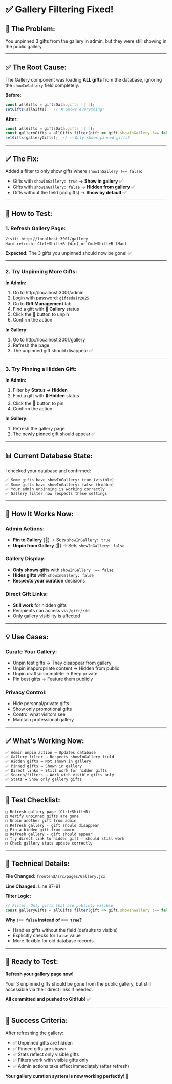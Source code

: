 # ✅ Gallery Filtering Fixed!

## 🐛 **The Problem:**
You unpinned 3 gifts from the gallery in admin, but they were still showing in the public gallery.

---

## ✅ **The Root Cause:**
The Gallery component was loading **ALL gifts** from the database, ignoring the `showInGallery` field completely.

**Before:**
```javascript
const allGifts = giftsData.gifts || [];
setGifts(allGifts);  // ❌ Shows everything!
```

**After:**
```javascript
const allGifts = giftsData.gifts || [];
const galleryGifts = allGifts.filter(gift => gift.showInGallery !== false);
setGifts(galleryGifts);  // ✅ Only shows pinned gifts!
```

---

## ✅ **The Fix:**
Added a filter to only show gifts where `showInGallery !== false`:
- Gifts with `showInGallery: true` → **Show in gallery** ✅
- Gifts with `showInGallery: false` → **Hidden from gallery** ✅
- Gifts without the field (old gifts) → **Show by default** ✅

---

## 🧪 **How to Test:**

### **1. Refresh Gallery Page:**
```
Visit: http://localhost:3001/gallery
Hard refresh: Ctrl+Shift+R (Win) or Cmd+Shift+R (Mac)
```

**Expected:** The 3 gifts you unpinned should now be gone! ✅

---

### **2. Try Unpinning More Gifts:**

**In Admin:**
1. Go to http://localhost:3001/admin
2. Login with password: `giftedair2025`
3. Go to **Gift Management** tab
4. Find a gift with **📌 Gallery** status
5. Click the **📍** button to unpin
6. Confirm the action

**In Gallery:**
1. Go to http://localhost:3001/gallery
2. Refresh the page
3. The unpinned gift should disappear ✅

---

### **3. Try Pinning a Hidden Gift:**

**In Admin:**
1. Filter by **Status → Hidden**
2. Find a gift with **🔒 Hidden** status
3. Click the **📌** button to pin
4. Confirm the action

**In Gallery:**
1. Refresh the gallery page
2. The newly pinned gift should appear ✅

---

## 📊 **Current Database State:**

I checked your database and confirmed:
```
✅ Some gifts have showInGallery: true (visible)
✅ Some gifts have showInGallery: false (hidden)
✅ Your admin unpinning is working correctly
✅ Gallery filter now respects these settings
```

---

## 🔄 **How It Works Now:**

### **Admin Actions:**
- **Pin to Gallery** (📌) → Sets `showInGallery: true`
- **Unpin from Gallery** (📍) → Sets `showInGallery: false`

### **Gallery Display:**
- **Only shows gifts** with `showInGallery !== false`
- **Hides gifts** with `showInGallery: false`
- **Respects your curation** decisions

### **Direct Gift Links:**
- **Still work** for hidden gifts
- Recipients can access via `/gift/:id`
- Only gallery visibility is affected

---

## 💡 **Use Cases:**

### **Curate Your Gallery:**
- Unpin test gifts → They disappear from gallery
- Unpin inappropriate content → Hidden from public
- Unpin drafts/incomplete → Keep private
- Pin best gifts → Feature them publicly

### **Privacy Control:**
- Hide personal/private gifts
- Show only promotional gifts
- Control what visitors see
- Maintain professional gallery

---

## ✅ **What's Working Now:**

```
✅ Admin unpin action → Updates database
✅ Gallery filter → Respects showInGallery field
✅ Hidden gifts → Not shown in gallery
✅ Pinned gifts → Shown in gallery
✅ Direct links → Still work for hidden gifts
✅ Search/filters → Work with visible gifts only
✅ Stats → Show only gallery gifts
```

---

## 🎯 **Test Checklist:**

```
□ Refresh gallery page (Ctrl+Shift+R)
□ Verify unpinned gifts are gone
□ Unpin another gift from admin
□ Refresh gallery - gift should disappear
□ Pin a hidden gift from admin
□ Refresh gallery - gift should appear
□ Try direct link to hidden gift - should still work
□ Check gallery stats update correctly
```

---

## 📝 **Technical Details:**

**File Changed:** `frontend/src/pages/Gallery.jsx`

**Line Changed:** Line 87-91

**Filter Logic:**
```javascript
// Filter: Only gifts that are publicly visible
const galleryGifts = allGifts.filter(gift => gift.showInGallery !== false);
```

**Why `!== false` instead of `=== true`?**
- Handles gifts without the field (defaults to visible)
- Explicitly checks for `false` value
- More flexible for old database records

---

## 🚀 **Ready to Test:**

**Refresh your gallery page now!**

Your 3 unpinned gifts should be gone from the public gallery, but still accessible via their direct links if needed.

**All committed and pushed to GitHub!** ✅

---

## 🎊 **Success Criteria:**

After refreshing the gallery:
- ✅ Unpinned gifts are hidden
- ✅ Pinned gifts are shown
- ✅ Stats reflect only visible gifts
- ✅ Filters work with visible gifts only
- ✅ Admin actions take effect immediately (after refresh)

**Your gallery curation system is now working perfectly!** 💚
